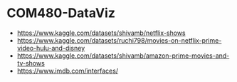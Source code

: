 # COM480-DataViz

- https://www.kaggle.com/datasets/shivamb/netflix-shows
- https://www.kaggle.com/datasets/ruchi798/movies-on-netflix-prime-video-hulu-and-disney
- https://www.kaggle.com/datasets/shivamb/amazon-prime-movies-and-tv-shows
- https://www.imdb.com/interfaces/
